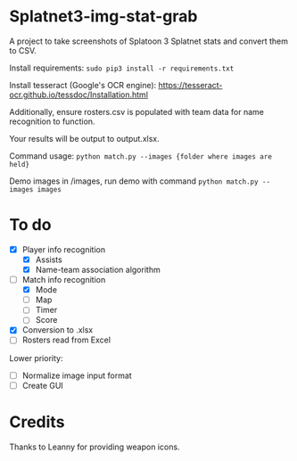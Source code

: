 # Splatnet3-img-stat-grab
 A project to take screenshots of Splatoon 3 Splatnet stats and convert them to CSV.
 
 Install requirements: `sudo pip3 install -r requirements.txt`

 Install tesseract (Google's OCR engine): https://tesseract-ocr.github.io/tessdoc/Installation.html
 
 Additionally, ensure rosters.csv is populated with team data for name recognition to function.
 
 Your results will be output to output.xlsx.
 
 Command usage: `python match.py --images {folder where images are held}`
 
 Demo images in /images, run demo with command `python match.py --images images`
 
# To do
  - [X] Player info recognition
    - [X] Assists
    - [X] Name-team association algorithm
  - [ ] Match info recognition
    - [X] Mode
    - [ ] Map
    - [ ] Timer
    - [ ] Score
  - [X] Conversion to .xlsx
  - [ ] Rosters read from Excel
 
 Lower priority:
 
  - [ ] Normalize image input format
  - [ ] Create GUI

# Credits
 Thanks to Leanny for providing weapon icons.
